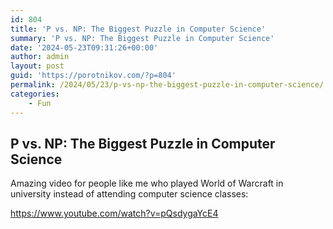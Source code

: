 ```yaml
---
id: 804
title: 'P vs. NP: The Biggest Puzzle in Computer Science'
summary: 'P vs. NP: The Biggest Puzzle in Computer Science'
date: '2024-05-23T09:31:26+00:00'
author: admin
layout: post
guid: 'https://porotnikov.com/?p=804'
permalink: /2024/05/23/p-vs-np-the-biggest-puzzle-in-computer-science/
categories:
    - Fun
---
```


## P vs. NP: The Biggest Puzzle in Computer Science

Amazing video for people like me who played World of Warcraft in university instead of attending computer science classes:

<https://www.youtube.com/watch?v=pQsdygaYcE4>